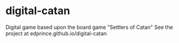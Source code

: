 # digital-catan
Digital game based upon the board game "Settlers of Catan"
See the project at edprince.github.io/digital-catan
